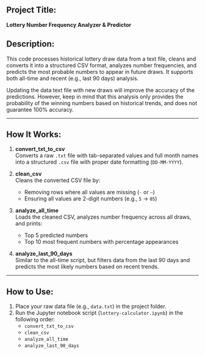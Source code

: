 ## Project Title:
**Lottery Number Frequency Analyzer & Predictor**

## Description:
This code processes historical lottery draw data from a text file, cleans and converts it into a structured CSV format, analyzes number frequencies, and predicts the most probable numbers to appear in future draws. It supports both all-time and recent (e.g., last 90 days) analysis.

Updating the data text file with new draws will improve the accuracy of the predictions. However, keep in mind that this analysis only provides the probability of the winning numbers based on historical trends, and does not guarantee 100% accuracy.

---

## How It Works:

1. **convert_txt_to_csv**  
   Converts a raw `.txt` file with tab-separated values and full month names into a structured `.csv` file with proper date formatting (`DD-MM-YYYY`).

2. **clean_csv**  
   Cleans the converted CSV file by:
   - Removing rows where all values are missing (`-` or `–`)
   - Ensuring all values are 2-digit numbers (e.g., `5` → `05`)

3. **analyze_all_time**  
   Loads the cleaned CSV, analyzes number frequency across all draws, and prints:
   - Top 5 predicted numbers
   - Top 10 most frequent numbers with percentage appearances

4. **analyze_last_90_days**  
   Similar to the all-time script, but filters data from the last 90 days and predicts the most likely numbers based on recent trends.

---

## How to Use:

1. Place your raw data file (e.g., `data.txt`) in the project folder.
2. Run the Jupyter notebook script (`lottery-calculator.ipynb`) in the following order:
   - `convert_txt_to_csv`
   - `clean_csv`
   - `analyze_all_time`
   - `analyze_last_90_days`